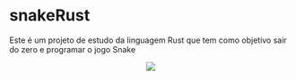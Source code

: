 # snakeRust
Este é um projeto de estudo da linguagem Rust que tem como objetivo sair do zero e programar o jogo Snake
<div align = "center">
  <img src ="https://thumbs.gfycat.com/AdorableImmaterialDesertpupfish-size_restricted.gif"/>
</div>
